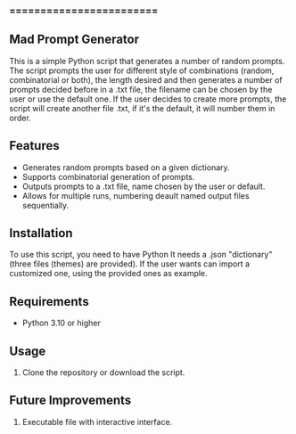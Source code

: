 ### ======================== #
 ##  **Mad Prompt Generator**


This is a simple Python script that generates a number of random prompts. 
The script prompts the user for different style of combinations (random, combinatorial or both), the length desired and then generates a number of prompts decided before in a .txt file, the filename can be chosen by the user or use the default one. 
If the user decides to create more prompts, the script will create another file .txt, if it's the default, it will number them in order.

 ## Features

- Generates random prompts based on a given dictionary.
- Supports combinatorial generation of prompts.
- Outputs prompts to a .txt file, name chosen by the user or default.
- Allows for multiple runs, numbering deault named output files sequentially.

 ## Installation

To use this script, you need to have Python 
It needs a .json "dictionary" (three files (themes) are provided). If the user wants can import a customized one, using the provided ones as example.

 ## Requirements

- Python 3.10 or higher 

 ## Usage

1. Clone the repository or download the script.



 ## Future Improvements

1. Executable file with interactive interface.
